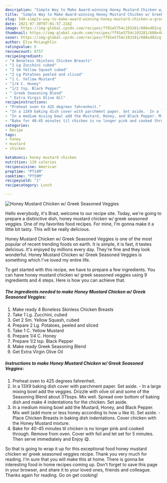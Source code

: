 ```yaml
---
description: "Simple Way to Make Award-winning Honey Mustard Chicken w/ Greek Seasoned Veggies"
title: "Simple Way to Make Award-winning Honey Mustard Chicken w/ Greek Seasoned Veggies"
slug: 540-simple-way-to-make-award-winning-honey-mustard-chicken-w-greek-seasoned-veggies
date: 2021-07-30T07:01:57.218Z
image: https://img-global.cpcdn.com/recipes/ff91e5754c103281/680x482cq70/honey-mustard-chicken-w-greek-seasoned-veggies-recipe-main-photo.jpg
thumbnail: https://img-global.cpcdn.com/recipes/ff91e5754c103281/680x482cq70/honey-mustard-chicken-w-greek-seasoned-veggies-recipe-main-photo.jpg
cover: https://img-global.cpcdn.com/recipes/ff91e5754c103281/680x482cq70/honey-mustard-chicken-w-greek-seasoned-veggies-recipe-main-photo.jpg
author: Elva McLaughlin
ratingvalue: 5
reviewcount: 8757
recipeingredient:
- "4 Boneless Skinless Chicken Breasts"
- "1 Lg Zucchini cubed"
- "2 Sm Yellow Squash cubed"
- "2 Lg Potatoes peeled and sliced"
- "1 C. Yellow Mustard"
- "1/4 C. Honey"
- "1/2 tsp. Black Pepper"
- " Greek Seasoning Blend"
- " Extra Virgin Olive Oil"
recipeinstructions:
- "Preheat oven to 425 degrees fahrenheit."
- "In a 13X9 baking dish cover with parchment paper. Set aside.  In a large mixing bowl add the veggies. Drizzle with olive oil and some of the Seasoning Blend about 3Tbsps. Mix well. Spread over bottom of baking dish and make 4 indentations for the chicken. Set aside."
- "In a medium mixing bowl add the Mustard, Honey, and Black Pepper. Mix well (add more or less honey according to how u like it). Set aside.  Place Chicken Breasts in baking dish indentations. Cover chicken with the Honey Mustard mixture."
- "Bake for 40-45 minutes til chicken is no longer pink and cooked through. Remove from oven. Cover with foil and let set for 5 minutes. Then serve immediately and Enjoy 😋."
categories:
- Recipe
tags:
- honey
- mustard
- chicken

katakunci: honey mustard chicken 
nutrition: 119 calories
recipecuisine: American
preptime: "PT14M"
cooktime: "PT59M"
recipeyield: "1"
recipecategory: Lunch

---
```



![Honey Mustard Chicken w/ Greek Seasoned Veggies](https://img-global.cpcdn.com/recipes/ff91e5754c103281/680x482cq70/honey-mustard-chicken-w-greek-seasoned-veggies-recipe-main-photo.jpg)

Hello everybody, it's Brad, welcome to our recipe site. Today, we're going to prepare a distinctive dish, honey mustard chicken w/ greek seasoned veggies. One of my favorites food recipes. For mine, I'm gonna make it a little bit tasty. This will be really delicious.



Honey Mustard Chicken w/ Greek Seasoned Veggies is one of the most popular of recent trending foods on earth. It is simple, it is fast, it tastes delicious. It's enjoyed by millions every day. They're fine and they look wonderful. Honey Mustard Chicken w/ Greek Seasoned Veggies is something which I've loved my entire life.


To get started with this recipe, we have to prepare a few ingredients. You can have honey mustard chicken w/ greek seasoned veggies using 9 ingredients and 4 steps. Here is how you can achieve that.

<!--inarticleads1-->

##### The ingredients needed to make Honey Mustard Chicken w/ Greek Seasoned Veggies:

1. Make ready 4 Boneless Skinless Chicken Breasts
1. Take 1 Lg. Zucchini, cubed
1. Get 2 Sm. Yellow Squash, cubed
1. Prepare 2 Lg. Potatoes, peeled and sliced
1. Take 1 C. Yellow Mustard
1. Prepare 1/4 C. Honey
1. Prepare 1/2 tsp. Black Pepper
1. Make ready  Greek Seasoning Blend
1. Get  Extra Virgin Olive Oil




<!--inarticleads2-->

##### Instructions to make Honey Mustard Chicken w/ Greek Seasoned Veggies:

1. Preheat oven to 425 degrees fahrenheit.
1. In a 13X9 baking dish cover with parchment paper. Set aside.  - In a large mixing bowl add the veggies. Drizzle with olive oil and some of the Seasoning Blend about 3Tbsps. Mix well. Spread over bottom of baking dish and make 4 indentations for the chicken. Set aside.
1. In a medium mixing bowl add the Mustard, Honey, and Black Pepper. Mix well (add more or less honey according to how u like it). Set aside. -  Place Chicken Breasts in baking dish indentations. Cover chicken with the Honey Mustard mixture.
1. Bake for 40-45 minutes til chicken is no longer pink and cooked through. Remove from oven. Cover with foil and let set for 5 minutes. Then serve immediately and Enjoy 😋.




So that is going to wrap it up for this exceptional food honey mustard chicken w/ greek seasoned veggies recipe. Thank you very much for reading. I'm sure that you will make this at home. There is gonna be interesting food in home recipes coming up. Don't forget to save this page in your browser, and share it to your loved ones, friends and colleague. Thanks again for reading. Go on get cooking!
